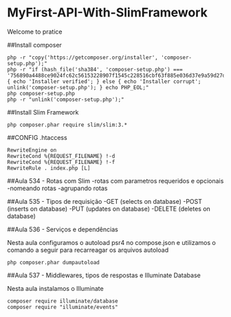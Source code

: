 # MyFirst-API-With-SlimFramework
Welcome to pratice

##Install composer
```
php -r "copy('https://getcomposer.org/installer', 'composer-setup.php');"
php -r "if (hash_file('sha384', 'composer-setup.php') === '756890a4488ce9024fc62c56153228907f1545c228516cbf63f885e036d37e9a59d27d63f46af1d4d07ee0f76181c7d3') { echo 'Installer verified'; } else { echo 'Installer corrupt'; unlink('composer-setup.php'); } echo PHP_EOL;"
php composer-setup.php
php -r "unlink('composer-setup.php');"
```
##Install Slim Framework
```
php composer.phar require slim/slim:3.*
```
##CONFIG .htaccess
```
RewriteEngine on
RewriteCond %{REQUEST_FILENAME} !-d
RewriteCond %{REQUEST_FILENAME} !-f
RewriteRule . index.php [L]
```

##Aula 534 - Rotas com Slim
-rotas com parametros requeridos e opcionais
-nomeando rotas
-agrupando rotas

##Aula 535 - Tipos de requisição
-GET (selects on database)
-POST (inserts on database)
-PUT (updates on database)
-DELETE (deletes on database)

##Aula 536 - Serviços e dependências

Nesta aula configuramos o autoload psr4 no compose.json e utilizamos o comando a seguir para recarreagar os arquivos autoload

```
php composer.phar dumpautoload
```

##Aula 537 - Middlewares, tipos de respostas e Illuminate Database

Nesta aula instalamos o Illuminate

```
composer require illuminate/database
composer require "illuminate/events"
```